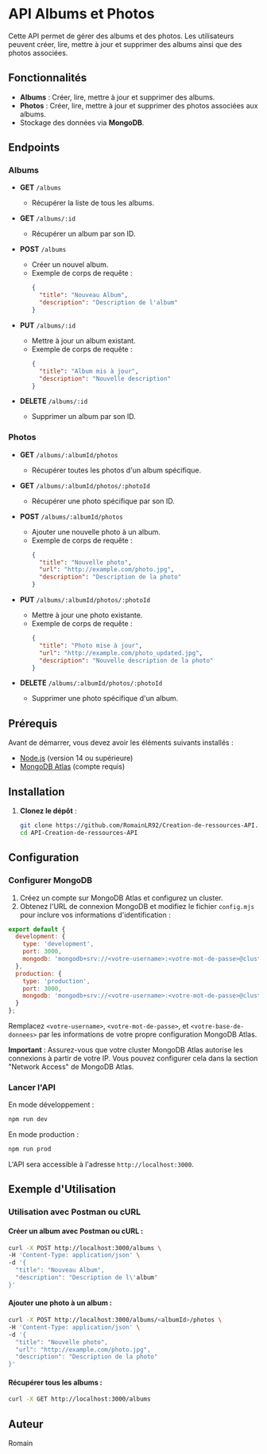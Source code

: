 # API Albums et Photos

Cette API permet de gérer des albums et des photos. Les utilisateurs peuvent créer, lire, mettre à jour et supprimer des albums ainsi que des photos associées.

## Fonctionnalités

- **Albums** : Créer, lire, mettre à jour et supprimer des albums.
- **Photos** : Créer, lire, mettre à jour et supprimer des photos associées aux albums.
- Stockage des données via **MongoDB**.

## Endpoints

### Albums

- **GET** `/albums`
  - Récupérer la liste de tous les albums.

- **GET** `/albums/:id`
  - Récupérer un album par son ID.

- **POST** `/albums`
  - Créer un nouvel album.
  - Exemple de corps de requête :
    ```json
    {
      "title": "Nouveau Album",
      "description": "Description de l'album"
    }
    ```

- **PUT** `/albums/:id`
  - Mettre à jour un album existant.
  - Exemple de corps de requête :
    ```json
    {
      "title": "Album mis à jour",
      "description": "Nouvelle description"
    }
    ```

- **DELETE** `/albums/:id`
  - Supprimer un album par son ID.

### Photos

- **GET** `/albums/:albumId/photos`
  - Récupérer toutes les photos d'un album spécifique.

- **GET** `/albums/:albumId/photos/:photoId`
  - Récupérer une photo spécifique par son ID.

- **POST** `/albums/:albumId/photos`
  - Ajouter une nouvelle photo à un album.
  - Exemple de corps de requête :
    ```json
    {
      "title": "Nouvelle photo",
      "url": "http://example.com/photo.jpg",
      "description": "Description de la photo"
    }
    ```

- **PUT** `/albums/:albumId/photos/:photoId`
  - Mettre à jour une photo existante.
  - Exemple de corps de requête :
    ```json
    {
      "title": "Photo mise à jour",
      "url": "http://example.com/photo_updated.jpg",
      "description": "Nouvelle description de la photo"
    }
    ```

- **DELETE** `/albums/:albumId/photos/:photoId`
  - Supprimer une photo spécifique d'un album.

## Prérequis

Avant de démarrer, vous devez avoir les éléments suivants installés :

- [Node.js](https://nodejs.org) (version 14 ou supérieure)
- [MongoDB Atlas](https://www.mongodb.com/cloud/atlas) (compte requis)

## Installation

1. **Clonez le dépôt** :

   ```bash
   git clone https://github.com/RomainLR92/Creation-de-ressources-API.git
   cd API-Creation-de-ressources-API
   ```

## Configuration

### Configurer MongoDB

1. Créez un compte sur MongoDB Atlas et configurez un cluster.
2. Obtenez l'URL de connexion MongoDB et modifiez le fichier `config.mjs` pour inclure vos informations d'identification :

```js
export default {
  development: {
    type: 'development',
    port: 3000,
    mongodb: 'mongodb+srv://<votre-username>:<votre-mot-de-passe>@cluster0.mongodb.net/<votre-base-de-donnees>'
  },
  production: {
    type: 'production',
    port: 3000,
    mongodb: 'mongodb+srv://<votre-username>:<votre-mot-de-passe>@cluster0.mongodb.net/<votre-base-de-donnees>'
  }
};
```

Remplacez `<votre-username>`, `<votre-mot-de-passe>`, et `<votre-base-de-donnees>` par les informations de votre propre configuration MongoDB Atlas.

**Important** : Assurez-vous que votre cluster MongoDB Atlas autorise les connexions à partir de votre IP. Vous pouvez configurer cela dans la section "Network Access" de MongoDB Atlas.

### Lancer l'API

En mode développement :

```bash
npm run dev
```

En mode production :

```bash
npm run prod
```

L'API sera accessible à l'adresse `http://localhost:3000`.

## Exemple d'Utilisation

### Utilisation avec Postman ou cURL

#### Créer un album avec Postman ou cURL :

```bash
curl -X POST http://localhost:3000/albums \
-H 'Content-Type: application/json' \
-d '{
  "title": "Nouveau Album",
  "description": "Description de l\'album"
}'
```

#### Ajouter une photo à un album :

```bash
curl -X POST http://localhost:3000/albums/<albumId>/photos \
-H 'Content-Type: application/json' \
-d '{
  "title": "Nouvelle photo",
  "url": "http://example.com/photo.jpg",
  "description": "Description de la photo"
}'
```

#### Récupérer tous les albums :

```bash
curl -X GET http://localhost:3000/albums
```

## Auteur

Romain
